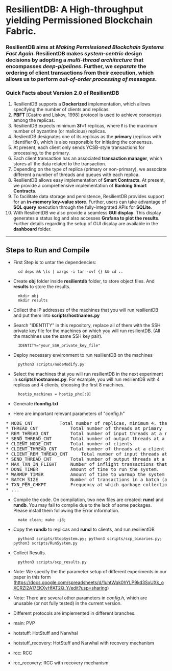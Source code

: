 # ResilientDB: A High-throughput yielding Permissioned Blockchain Fabric.

### ResilientDB aims at *Making Permissioned Blockchain Systems Fast Again*. ResilientDB makes *system-centric* design decisions by adopting a *multi-thread architecture* that encompasses *deep-pipelines*. Further, we *separate* the ordering of client transactions from their execution, which allows us to perform *out-of-order processing of messages*.

### Quick Facts about Version 2.0 of ResilientDB
1. ResilientDB supports a **Dockerized** implementation, which allows specifying the number of clients and replicas.
2. **PBFT** [Castro and Liskov, 1998] protocol is used to achieve consensus among the replicas.
3. ResilientDB expects minimum **3f+1** replicas, where **f** is the maximum number of byzantine (or malicious) replicas.
4. ReslientDB designates one of its replicas as the **primary** (replicas with identifier **0**), which is also responsible for initiating the consensus.
5. At present, each client only sends YCSB-style transactions for processing, to the primary.
6. Each client transaction has an associated **transaction manager**, which stores all the data related to the transaction.
7. Depending on the type of replica (primary or non-primary), we associate different a number of threads and queues with each replica.
8. ResilientDB allows easy implementation of **Smart Contracts**. At present, we provide a comprehensive implementation of **Banking Smart Contracts**.
9. To facilitate data storage and persistence, ResilientDB provides support for an **in-memory key-value store**. Further, users can take advantage of **SQL query** execution through the fully-integrated APIs for **SQLite**.
10. With ResilientDB we also provide a seamless **GUI display**. This display generates a status log and also accesses **Grafana to plot the results**. Further details regarding the setup of GUI display are available in the **dashboard** folder.

---

## Steps to Run and Compile<br/>

* First Step is to untar the dependencies:

        cd deps && \ls | xargs -i tar -xvf {} && cd ..
* Create **obj** folder inside **resilientdb** folder, to store object files. And **results** to store the results.

        mkdir obj
        mkdir results

* Collect the IP addresses of the machines that you will run resilientDB and put them into **scripts/hostnames.py**

* Search "IDENTITY" in this repository, replace all of them with the SSH private key file for the machines on which you will 
run resilientDB. (All the machines use the same SSH key pair).

        IDENTITY="your_SSH_private_key_file"

* Deploy necessary environment to run resilientDB on the machines

        python3 scripts/nodeModify.py

* Select the machines that you will run resilientDB in the next experiment in **scripts/hostnames.py**. For example, you will run resilientDB with 4 replicas and 4 clients, choosing the first 8 machines.

        hostip_machines = hostip_phx[:8]

* Generate **ifconfig.txt**

* Here are important relevant parameters of "config.h"

<pre>
* NODE_CNT			Total number of replicas, minimum 4, that is, f=1.  
* THREAD_CNT			Total number of threads at primary
* REM_THREAD_CNT		Total number of input threads at a replica 
* SEND_THREAD_CNT		Total number of output threads at a replica
* CLIENT_NODE_CNT		Total number of clients
* CLIENT_THREAD_CNT		Total number of threads at a client
* CLIENT_REM_THREAD_CNT		Total number of input threads at a client
* SEND_THREAD_CNT		Total number of output threads at a client
* MAX_TXN_IN_FLIGHT		Number of inflight transactions that a client can have, which are sent but not responded 
* DONE_TIMER			Amount of time to run the system.
* WARMUP_TIMER			Amount of time to warmup the system (No statistics collected).
* BATCH_SIZE			Number of transactions in a batch (at least 5)
* TXN_PER_CHKPT			Frequency at which garbage collection is done.
* ...
</pre>

* Compile the code. On compilation, two new files are created: **runcl** and **rundb**. You may fail to complie due to the lack of some packages. Please install them following the Error information.
        
        make clean; make -j8;

* Copy the **rundb** to replicas and **runcl** to clients, and run resilientDB
        
        python3 scripts/StopSystem.py; python3 scripts/scp_binaries.py; python3 scripts/RunSystem.py

* Collect Results.

        python3 scripts/scp_results.py


* Note: We specify the the parameter setup of different experiments in our paper in this form (https://docs.google.com/spreadsheets/d/1uhtWqk0hYLP9kd3SxUXk_oXCRZl2A17EKXyHfAT2Q_Y/edit?usp=sharing)
* Note: There are several other parameters in *config.h*, which are unusable (or not fully tested) in the current version.
* Different protocols are implemented in different branches. 
* main: PVP
* hotstuff: HotStuff and Narwhal
* hotstuff_recovery: HotStuff and Narwhal with recovery mechanism
* rcc: RCC
* rcc_recovery: RCC with recovery mechanism
